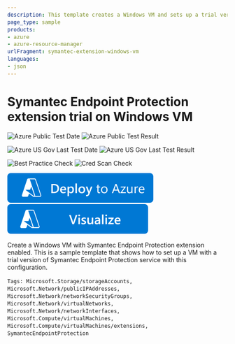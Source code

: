 ```yaml
---
description: This template creates a Windows VM and sets up a trial version of Symantec Endpoint Protection
page_type: sample
products:
- azure
- azure-resource-manager
urlFragment: symantec-extension-windows-vm
languages:
- json
---
```

# Symantec Endpoint Protection extension trial on Windows VM

![Azure Public Test Date](https://azurequickstartsservice.blob.core.windows.net/badges/demos/symantec-extension-windows-vm/PublicLastTestDate.svg)
![Azure Public Test Result](https://azurequickstartsservice.blob.core.windows.net/badges/demos/symantec-extension-windows-vm/PublicDeployment.svg)

![Azure US Gov Last Test Date](https://azurequickstartsservice.blob.core.windows.net/badges/demos/symantec-extension-windows-vm/FairfaxLastTestDate.svg)
![Azure US Gov Last Test Result](https://azurequickstartsservice.blob.core.windows.net/badges/demos/symantec-extension-windows-vm/FairfaxDeployment.svg)

![Best Practice Check](https://azurequickstartsservice.blob.core.windows.net/badges/demos/symantec-extension-windows-vm/BestPracticeResult.svg)
![Cred Scan Check](https://azurequickstartsservice.blob.core.windows.net/badges/demos/symantec-extension-windows-vm/CredScanResult.svg)

[![Deploy To Azure](https://raw.githubusercontent.com/Azure/azure-quickstart-templates/master/1-CONTRIBUTION-GUIDE/images/deploytoazure.svg?sanitize=true)](https://portal.azure.com/#create/Microsoft.Template/uri/https%3A%2F%2Fraw.githubusercontent.com%2FAzure%2Fazure-quickstart-templates%2Fmaster%2Fdemos%2Fsymantec-extension-windows-vm%2Fazuredeploy.json)  [![Visualize](https://raw.githubusercontent.com/Azure/azure-quickstart-templates/master/1-CONTRIBUTION-GUIDE/images/visualizebutton.svg?sanitize=true)](http://armviz.io/#/?load=https%3A%2F%2Fraw.githubusercontent.com%2FAzure%2Fazure-quickstart-templates%2Fmaster%2Fdemos%2Fsymantec-extension-windows-vm%2Fazuredeploy.json)

Create a Windows VM with Symantec Endpoint Protection extension enabled. This is a sample template that shows how to set up a VM with a trial version of Symantec Endpoint Protection service with this configuration.

`Tags: Microsoft.Storage/storageAccounts, Microsoft.Network/publicIPAddresses, Microsoft.Network/networkSecurityGroups, Microsoft.Network/virtualNetworks, Microsoft.Network/networkInterfaces, Microsoft.Compute/virtualMachines, Microsoft.Compute/virtualMachines/extensions, SymantecEndpointProtection`
